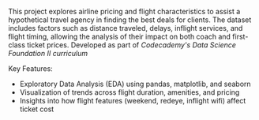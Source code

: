 This project explores airline pricing and flight characteristics to assist a hypothetical travel agency in finding the best deals for clients. The dataset includes factors such as distance traveled, delays, inflight services, and flight timing, allowing the analysis of their impact on both coach and first-class ticket prices. Developed as part of _Codecademy's Data Science Foundation II curriculum_

Key Features:
- Exploratory Data Analysis (EDA) using pandas, matplotlib, and seaborn
- Visualization of trends across flight duration, amenities, and pricing
- Insights into how flight features (weekend, redeye, inflight wifi) affect ticket cost
